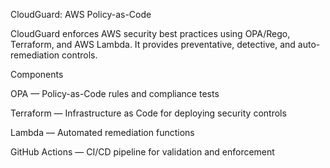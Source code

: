 
CloudGuard: AWS Policy-as-Code

CloudGuard enforces AWS security best practices using OPA/Rego, Terraform, and AWS Lambda.
It provides preventative, detective, and auto-remediation controls.

Components

OPA — Policy-as-Code rules and compliance tests

Terraform — Infrastructure as Code for deploying security controls

Lambda — Automated remediation functions

GitHub Actions — CI/CD pipeline for validation and enforcement
